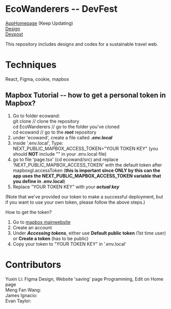 # EcoWanderers -- DevFest
[AppHomepage](https://ecowanderers.vercel.app/) (Keep Updating)\
[Design](https://www.figma.com/file/25vlAXVS8CEidIUnIRUbHo/EcoWanderers?type=design&node-id=0%3A1&mode=dev&t=PBJvjVZSiWYjawMM-1)\
[Devpost](https://devpost.com/software/ecowanderers-do873p)

This repository includes designs and codes for a sustainable travel web.

# Techniques
React, Figma, cookie, mapbox

## Mapbox Tutorial -- how to get a personal token in Mapbox?
1. Go to folder ecowand:\
  git clone // clone the repository\
  cd EcoWanderers // go to the folder you've cloned\
  cd ecowand // go to the ***root*** repository
2. under 'ecowand', create a file called ***.env.local***
3. inside '.env.local', Type: NEXT_PUBLIC_MAPBOX_ACCESS_TOKEN="YOUR TOKEN KEY" (you should **NOT** include "" in your .env.local file)
4. go to file 'page.tsx' (cd ecowand/src) and replace 'NEXT_PUBLIC_MAPBOX_ACCESS_TOKEN' with the default token after mapboxgl.accessToken (**this is important since ONLY by this can the app uses the NEXT_PUBLIC_MAPBOX_ACCESS_TOKEN variable that you define in .env.local**)
5. Replace "YOUR TOKEN KEY" with your ***actual key***

(Note that we've provided our token to make a successful deployment, but if you want to use your own token, please follow the above steps.)

How to get the token?
1. Go to [mapbox mainwebsite](https://www.mapbox.com/)
2. Create an account
3. Under ***Accessing tokens***, either use **Default public token** (1st time user) or **Create a token** (has to be public)
4. Copy your token to "YOUR TOKEN KEY" in '.env.local'

# Contributors
Yuxin Li: Figma Design, Website 'saving' page Programming, Edit on Home page\
Meng Fan Wang:\
James Ignacio:\
Evan Taylor:
